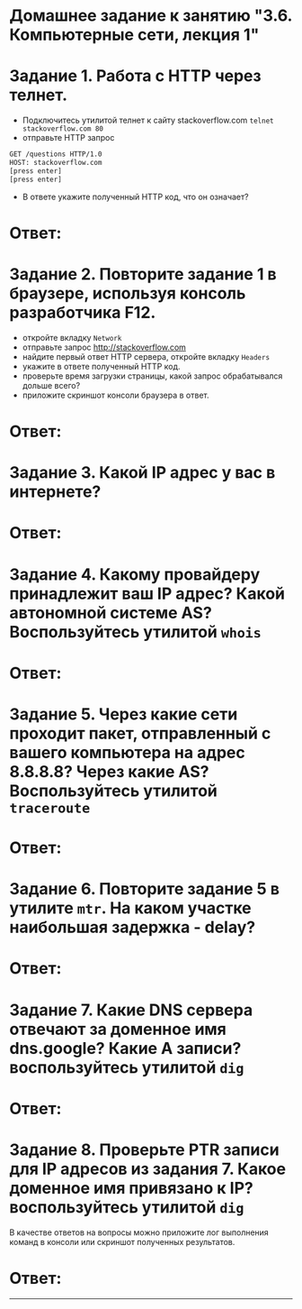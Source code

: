 # Домашнее задание к занятию "3.6. Компьютерные сети, лекция 1"

# Задание 1. Работа c HTTP через телнет.
- Подключитесь утилитой телнет к сайту stackoverflow.com
`telnet stackoverflow.com 80`
- отправьте HTTP запрос
```bash
GET /questions HTTP/1.0
HOST: stackoverflow.com
[press enter]
[press enter]
```
- В ответе укажите полученный HTTP код, что он означает?

# Ответ:


# Задание 2. Повторите задание 1 в браузере, используя консоль разработчика F12.
- откройте вкладку `Network`
- отправьте запрос http://stackoverflow.com
- найдите первый ответ HTTP сервера, откройте вкладку `Headers`
- укажите в ответе полученный HTTP код.
- проверьте время загрузки страницы, какой запрос обрабатывался дольше всего?
- приложите скриншот консоли браузера в ответ.

# Ответ:


# Задание 3. Какой IP адрес у вас в интернете?

# Ответ:


# Задание 4. Какому провайдеру принадлежит ваш IP адрес? Какой автономной системе AS? Воспользуйтесь утилитой `whois`

# Ответ:


# Задание 5. Через какие сети проходит пакет, отправленный с вашего компьютера на адрес 8.8.8.8? Через какие AS? Воспользуйтесь утилитой `traceroute`

# Ответ:


# Задание 6. Повторите задание 5 в утилите `mtr`. На каком участке наибольшая задержка - delay?

# Ответ:


# Задание 7. Какие DNS сервера отвечают за доменное имя dns.google? Какие A записи? воспользуйтесь утилитой `dig`

# Ответ:


# Задание 8. Проверьте PTR записи для IP адресов из задания 7. Какое доменное имя привязано к IP? воспользуйтесь утилитой `dig`

В качестве ответов на вопросы можно приложите лог выполнения команд в консоли или скриншот полученных результатов.

# Ответ:
---

